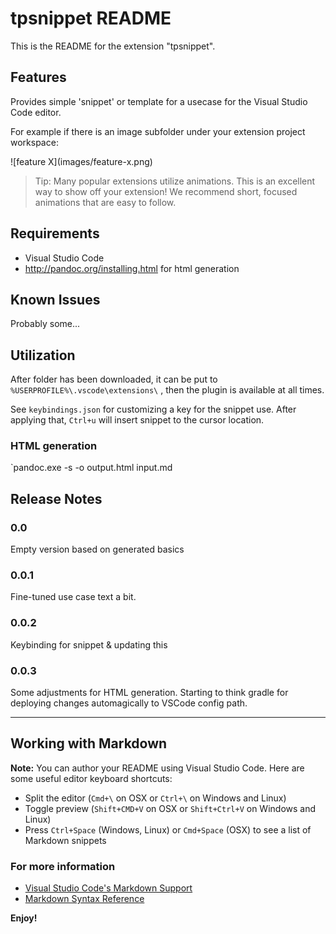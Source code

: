 # tpsnippet README

This is the README for the extension "tpsnippet". 

## Features

Provides simple 'snippet' or template for a usecase for the Visual Studio Code editor.

For example if there is an image subfolder under your extension project workspace:

\!\[feature X\]\(images/feature-x.png\)

> Tip: Many popular extensions utilize animations. This is an excellent way to show off your extension! We recommend short, focused animations that are easy to follow.

## Requirements

* Visual Studio Code 
* http://pandoc.org/installing.html  for html generation


## Known Issues

Probably some... 

## Utilization

After folder has been downloaded, it can be put to `%USERPROFILE%\.vscode\extensions\`  , then the plugin is
available at all times.

See `keybindings.json` for customizing a key for the snippet use. After applying that, `Ctrl+u`
will insert snippet to the cursor location.

### HTML generation

`pandoc.exe  -s -o output.html input.md 

## Release Notes


### 0.0

Empty version based on generated basics

### 0.0.1

Fine-tuned use case text a bit.
 
### 0.0.2

Keybinding for snippet & updating this

### 0.0.3

Some adjustments for HTML generation. Starting to think gradle for deploying changes
automagically to VSCode config path.

-----------------------------------------------------------------------------------------------------------

## Working with Markdown

**Note:** You can author your README using Visual Studio Code.  Here are some useful editor keyboard shortcuts:

* Split the editor (`Cmd+\` on OSX or `Ctrl+\` on Windows and Linux)
* Toggle preview (`Shift+CMD+V` on OSX or `Shift+Ctrl+V` on Windows and Linux)
* Press `Ctrl+Space` (Windows, Linux) or `Cmd+Space` (OSX) to see a list of Markdown snippets

### For more information

* [Visual Studio Code's Markdown Support](http://code.visualstudio.com/docs/languages/markdown)
* [Markdown Syntax Reference](https://help.github.com/articles/markdown-basics/)

**Enjoy!**
